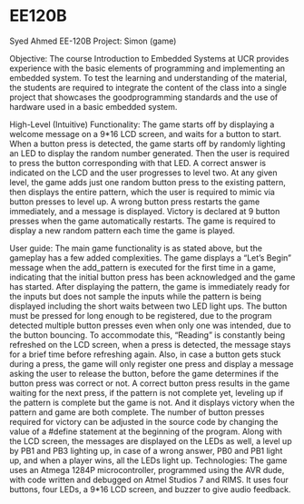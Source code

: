 # EE120B
Syed Ahmed 
EE-120B 
Project: Simon (game)

Objective:
The course Introduction to Embedded Systems  at UCR provides experience with the basic elements of programming and implementing an embedded system. To test the learning and understanding of the material, the students are required to integrate the content of the class into a single project that showcases the goodprogramming standards and the use of hardware used in a basic embedded system.

High-Level (Intuitive) Functionality:
 	The game starts off by displaying a welcome message on a 9*16 LCD screen, and waits for a button to start. When a button press is detected, the game starts off by randomly lighting an LED to display the random number generated. Then the user is required to press the button corresponding with that LED. A correct answer is indicated on the LCD and the user progresses to level two. At any given level, the game adds just one random button press to the existing pattern, then displays the entire pattern, which the user is required to mimic via button presses to level up. A wrong button press restarts the game immediately, and a message is displayed. Victory is declared at 9 button presses when the game automatically restarts. The game is required to display a new random pattern each time the game is played. 

User guide:
	The main game functionality is as stated above, but the gameplay has a few added complexities. The game displays a “Let’s Begin” message when the add_pattern is executed for the first time in a game, indicating that the initial button press has been acknowledged and the game has started. After displaying the pattern, the game is immediately ready for the inputs but does not sample the inputs while the pattern is being displayed including the short waits between two LED light ups. The button must be pressed for long enough to be registered, due to the program detected multiple button presses even when only one was intended, due to the button bouncing. To accommodate this, “Reading” is constantly being refreshed on the LCD screen, when a press is detected, the message stays for a brief time before refreshing again. Also, in case a button gets stuck during a press, the game will only register one press and display a message asking the user to release the button, before the game determines if the button press was correct or not.  A correct button press results in the game waiting for the next press, if the pattern is not complete yet, leveling up if the pattern is complete but the game is not. And it displays victory when the pattern and game are both complete. The number of button presses required for victory can be adjusted in the source code by changing the value of a #define statement at the beginning of the program.  Along with the LCD screen, the messages are displayed on the LEDs as well, a level up by PB1 and PB3 lighting up, in case of a wrong answer, PB0 and PB1 light up, and when a player wins, all the LEDs light up.
Technologies:
	The game uses an Atmega 1284P microcontroller, programmed using the AVR dude, with code written and debugged on Atmel Studios 7 and RIMS. It uses four buttons, four LEDs, a 9*16 LCD screen, and buzzer to give audio feedback. 
 

 
